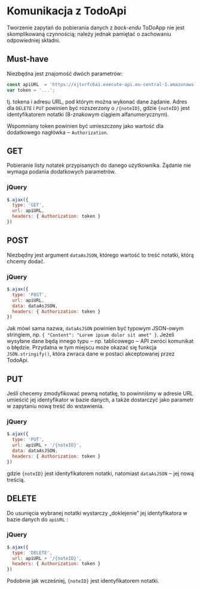# Komunikacja z TodoApi
Tworzenie zapytań do pobierania danych z _back-endu_ ToDoApp nie jest skomplikowaną czynnością; należy jednak pamiętać o zachowaniu odpowiedniej składni.

## Must-have
Niezbędna jest znajomość dwóch parametrów:
```javascript 
const apiURL  = 'https://xjtxrfc6a1.execute-api.eu-central-1.amazonaws.com/v1/todo';
var token = '...';
```
tj. tokena i adresu URL, pod którym można wykonać dane żądanie. Adres dla `DELETE` i `PUT` powinien być rozszerzony o `/{noteID}`, gdzie `{noteID}` jest identyfikatorem notatki (8-znakowym ciągiem alfanumerycznym).

Wspomniany token powinien być umieszczony jako wartość dla dodatkowego nagłówka ‒ `Authorization`.

## GET
Pobieranie listy notatek przypisanych do danego użytkownika. Żądanie nie wymaga podania dodatkowych parametrów.
### jQuery
```javascript
$.ajax({
  type: 'GET',
  url: apiURL,
  headers: { Authorization: token }
})
```

## POST
Niezbędny jest argument ``dataAsJSON``, którego wartość to treść notatki, którą chcemy dodać.
### jQuery
```javascript
$.ajax({
  type: 'POST',
  url: apiURL,
  data: dataAsJSON,
  headers: { Authorization: token }
})
```
Jak mówi sama nazwa, `dataAsJSON` powinien być typowym JSON-owym stringiem, np. `{ "Content": "Lorem ipsum dolor sit amet" }`. Jeżeli wysyłane dane będą innego typu ‒ np. tablicowego ‒ API zwróci komunikat o błędzie.
Przydatna w tym miejscu może okazać się funkcja `JSON.stringify()`, która zwraca dane w postaci akceptowanej przez TodoApi.

## PUT
Jeśli checemy zmodyfikować pewną notatkę, to powinniśmy w adresie URL umieścić jej identyfikator w bazie danych, a także dostarczyć jako parametr w zapytaniu nową treść do wstawienia.
### jQuery
```javascript
$.ajax({
  type: 'PUT',
  url: apiURL + '/{noteID}',
  data: dataAsJSON,
  headers: { Authorization: token }
})
```
gdzie `{noteID}` jest identyfikatorem notatki, natomiast `dataAsJSON` ‒ jej nową treścią.

## DELETE
Do usunięcia wybranej notatki wystarczy „doklejenie” jej identyfikatora w bazie danych do `apiURL` :
### jQuery
```javascript
$.ajax({
  type: 'DELETE',
  url: apiURL + '/{noteID}',
  headers: { Authorization: token }
})
```
Podobnie jak wcześniej, `{noteID}` jest identyfikatorem notatki.